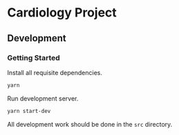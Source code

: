 # Cardiology Project

## Development

### Getting Started

Install all requisite dependencies.

```sh
yarn
```

Run development server.

```sh
yarn start-dev
```

All development work should be done in the `src` directory.
